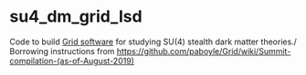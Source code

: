 # su4_dm_grid_lsd
Code to build [Grid software](https://github.com/paboyle/Grid) for studying SU(4) stealth dark matter theories./
Borrowing instructions from https://github.com/paboyle/Grid/wiki/Summit-compilation-(as-of-August-2019) 
